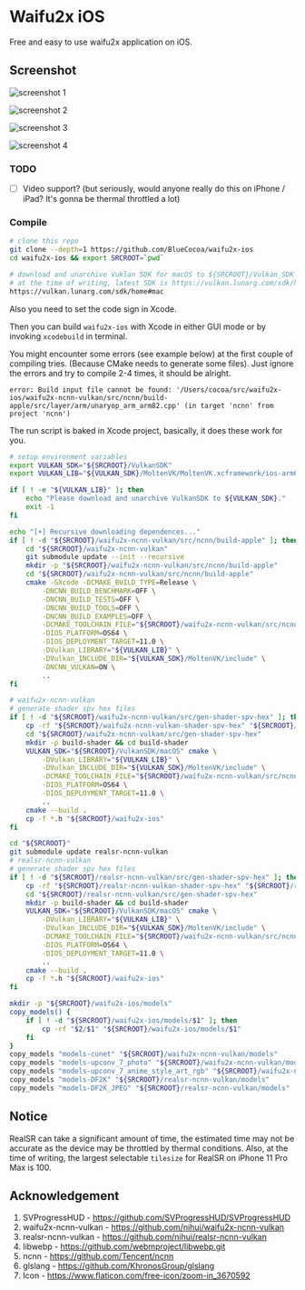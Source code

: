 # Waifu2x iOS

Free and easy to use waifu2x application on iOS.

## Screenshot

![screenshot 1](1.png)

![screenshot 2](2.png)

![screenshot 3](3.png)

![screenshot 4](4.png)

### TODO
- [ ] Video support? (but seriously, would anyone really do this on iPhone / iPad? It's gonna be thermal throttled a lot)

### Compile

```bash
# clone this repo
git clone --depth=1 https://github.com/BlueCocoa/waifu2x-ios
cd waifu2x-ios && export SRCROOT=`pwd`

# download and unarchive Vuklan SDK for macOS to ${SRCROOT}/Vulkan_SDK
# at the time of writing, latest SDK is https://vulkan.lunarg.com/sdk/home#sdk/downloadConfirm/1.2.154.0/mac/vulkansdk-macos-1.2.154.0.dmg
https://vulkan.lunarg.com/sdk/home#mac
```

Also you need to set the code sign in Xcode.

Then you can build `waifu2x-ios` with Xcode in either GUI mode or by invoking `xcodebuild` in terminal.

You might encounter some errors (see example below) at the first couple of compiling tries. (Because CMake needs to generate some files). Just ignore the errors and try to compile 2-4 times, it should be alright.

```
error: Build input file cannot be found: '/Users/cocoa/src/waifu2x-ios/waifu2x-ncnn-vulkan/src/ncnn/build-apple/src/layer/arm/unaryop_arm_arm82.cpp' (in target 'ncnn' from project 'ncnn')
```

The run script is baked in Xcode project, basically, it does these work for you.

```bash
# setup environment variables
export VULKAN_SDK="${SRCROOT}/VulkanSDK"
export VULKAN_LIB="${VULKAN_SDK}/MoltenVK/MoltenVK.xcframework/ios-arm64/libMoltenVK.a"

if [ ! -e "${VULKAN_LIB}" ]; then
    echo "Please download and unarchive VulkanSDK to ${VULKAN_SDK}."
    exit -1
fi

echo "[+] Recursive downloading dependences..."
if [ ! -d "${SRCROOT}/waifu2x-ncnn-vulkan/src/ncnn/build-apple" ]; then
    cd "${SRCROOT}/waifu2x-ncnn-vulkan"
    git submodule update --init --recursive
    mkdir -p "${SRCROOT}/waifu2x-ncnn-vulkan/src/ncnn/build-apple"
    cd "${SRCROOT}/waifu2x-ncnn-vulkan/src/ncnn/build-apple"
    cmake -GXcode -DCMAKE_BUILD_TYPE=Release \
        -DNCNN_BUILD_BENCHMARK=OFF \
        -DNCNN_BUILD_TESTS=OFF \
        -DNCNN_BUILD_TOOLS=OFF \
        -DNCNN_BUILD_EXAMPLES=OFF \
        -DCMAKE_TOOLCHAIN_FILE="${SRCROOT}/waifu2x-ncnn-vulkan/src/ncnn/toolchains/ios.toolchain.cmake" \
        -DIOS_PLATFORM=OS64 \
        -DIOS_DEPLOYMENT_TARGET=11.0 \
        -DVulkan_LIBRARY="${VULKAN_LIB}" \
        -DVulkan_INCLUDE_DIR="${VULKAN_SDK}/MoltenVK/include" \
        -DNCNN_VULKAN=ON \
        ..
fi

# waifu2x-ncnn-vulkan
# generate shader spv hex files
if [ ! -d "${SRCROOT}/waifu2x-ncnn-vulkan/src/gen-shader-spv-hex" ]; then
    cp -rf "${SRCROOT}/waifu2x-ncnn-vulkan-shader-spv-hex" "${SRCROOT}/waifu2x-ncnn-vulkan/src/gen-shader-spv-hex"
    cd "${SRCROOT}/waifu2x-ncnn-vulkan/src/gen-shader-spv-hex"
    mkdir -p build-shader && cd build-shader
    VULKAN_SDK="${SRCROOT}/VulkanSDK/macOS" cmake \
        -DVulkan_LIBRARY="${VULKAN_LIB}" \
        -DVulkan_INCLUDE_DIR="${VULKAN_SDK}/MoltenVK/include" \
        -DCMAKE_TOOLCHAIN_FILE="${SRCROOT}/waifu2x-ncnn-vulkan/src/ncnn/toolchains/ios.toolchain.cmake" \
        -DIOS_PLATFORM=OS64 \
        -DIOS_DEPLOYMENT_TARGET=11.0 \
        ..
    cmake --build .
    cp -f *.h "${SRCROOT}/waifu2x-ios"
fi

cd "${SRCROOT}"
git submodule update realsr-ncnn-vulkan 
# realsr-ncnn-vulkan
# generate shader spv hex files
if [ ! -d "${SRCROOT}/realsr-ncnn-vulkan/src/gen-shader-spv-hex" ]; then
    cp -rf "${SRCROOT}/realsr-ncnn-vulkan-shader-spv-hex" "${SRCROOT}/realsr-ncnn-vulkan/src/gen-shader-spv-hex"
    cd "${SRCROOT}/realsr-ncnn-vulkan/src/gen-shader-spv-hex"
    mkdir -p build-shader && cd build-shader
    VULKAN_SDK="${SRCROOT}/VulkanSDK/macOS" cmake \
        -DVulkan_LIBRARY="${VULKAN_LIB}" \
        -DVulkan_INCLUDE_DIR="${VULKAN_SDK}/MoltenVK/include" \
        -DCMAKE_TOOLCHAIN_FILE="${SRCROOT}/waifu2x-ncnn-vulkan/src/ncnn/toolchains/ios.toolchain.cmake" \
        -DIOS_PLATFORM=OS64 \
        -DIOS_DEPLOYMENT_TARGET=11.0 \
        ..
    cmake --build .
    cp -f *.h "${SRCROOT}/waifu2x-ios"
fi

mkdir -p "${SRCROOT}/waifu2x-ios/models"
copy_models() {
    if [ ! -d "${SRCROOT}/waifu2x-ios/models/$1" ]; then
        cp -rf "$2/$1" "${SRCROOT}/waifu2x-ios/models/$1"
    fi
}
copy_models "models-cunet" "${SRCROOT}/waifu2x-ncnn-vulkan/models"
copy_models "models-upconv_7_photo" "${SRCROOT}/waifu2x-ncnn-vulkan/models"
copy_models "models-upconv_7_anime_style_art_rgb" "${SRCROOT}/waifu2x-ncnn-vulkan/models"
copy_models "models-DF2K" "${SRCROOT}/realsr-ncnn-vulkan/models"
copy_models "models-DF2K_JPEG" "${SRCROOT}/realsr-ncnn-vulkan/models"
```

## Notice
RealSR can take a significant amount of time, the estimated time may not be accurate as the device may be throttled by thermal conditions. Also, at the time of writing, the largest selectable `tilesize` for RealSR on iPhone 11 Pro Max is 100.

## Acknowledgement

1. SVProgressHUD - https://github.com/SVProgressHUD/SVProgressHUD
2. waifu2x-ncnn-vulkan - https://github.com/nihui/waifu2x-ncnn-vulkan
2. realsr-ncnn-vulkan - https://github.com/nihui/realsr-ncnn-vulkan
3. libwebp - https://github.com/webmproject/libwebp.git
4. ncnn - https://github.com/Tencent/ncnn
5. glslang - https://github.com/KhronosGroup/glslang
6. Icon - https://www.flaticon.com/free-icon/zoom-in_3670592
